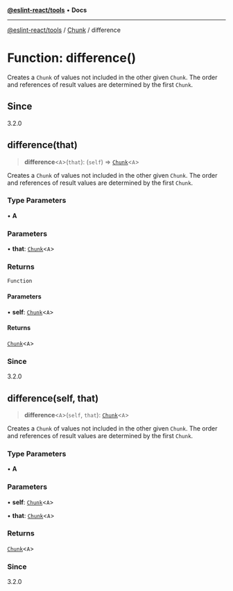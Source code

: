 [**@eslint-react/tools**](../../../README.md) • **Docs**

***

[@eslint-react/tools](../../../README.md) / [Chunk](../README.md) / difference

# Function: difference()

Creates a `Chunk` of values not included in the other given `Chunk`.
The order and references of result values are determined by the first `Chunk`.

## Since

3.2.0

## difference(that)

> **difference**\<`A`\>(`that`): (`self`) => [`Chunk`](../interfaces/Chunk.md)\<`A`\>

Creates a `Chunk` of values not included in the other given `Chunk`.
The order and references of result values are determined by the first `Chunk`.

### Type Parameters

• **A**

### Parameters

• **that**: [`Chunk`](../interfaces/Chunk.md)\<`A`\>

### Returns

`Function`

#### Parameters

• **self**: [`Chunk`](../interfaces/Chunk.md)\<`A`\>

#### Returns

[`Chunk`](../interfaces/Chunk.md)\<`A`\>

### Since

3.2.0

## difference(self, that)

> **difference**\<`A`\>(`self`, `that`): [`Chunk`](../interfaces/Chunk.md)\<`A`\>

Creates a `Chunk` of values not included in the other given `Chunk`.
The order and references of result values are determined by the first `Chunk`.

### Type Parameters

• **A**

### Parameters

• **self**: [`Chunk`](../interfaces/Chunk.md)\<`A`\>

• **that**: [`Chunk`](../interfaces/Chunk.md)\<`A`\>

### Returns

[`Chunk`](../interfaces/Chunk.md)\<`A`\>

### Since

3.2.0
